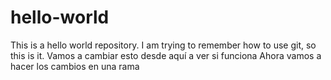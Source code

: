 # hello-world
This is a hello world repository.
I am trying to remember how to use git, so this is it.
Vamos a cambiar esto desde aquí a ver si funciona 
Ahora vamos a hacer los cambios en una rama